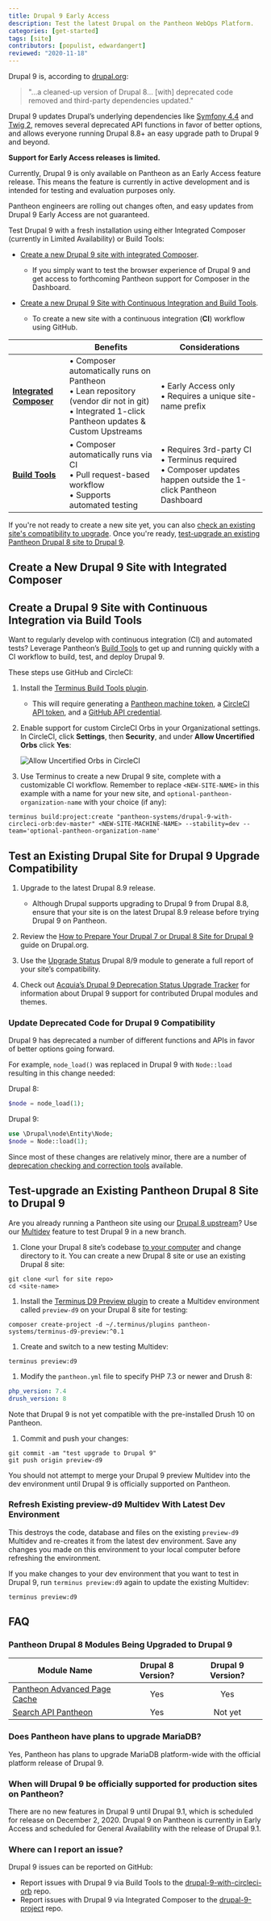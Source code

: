 ```yaml
---
title: Drupal 9 Early Access
description: Test the latest Drupal on the Pantheon WebOps Platform.
categories: [get-started]
tags: [site]
contributors: [populist, edwardangert]
reviewed: "2020-11-18"
---
```


Drupal 9 is, according to [drupal.org](https://www.drupal.org/docs/understanding-drupal/drupal-9-resources):

> "...a cleaned-up version of Drupal 8... \[with] deprecated code removed and third-party dependencies updated."

Drupal 9 updates Drupal’s underlying dependencies like [Symfony 4.4](https://symfony.com/releases/4.4) and [Twig 2](https://twig.symfony.com/doc/2.x/index.html), removes several deprecated API functions in favor of better options, and allows everyone running Drupal 8.8+ an easy upgrade path to Drupal 9 and beyond.

<Alert title="A note about Early Access" type="danger">

**Support for Early Access releases is limited.**

Currently, Drupal 9 is only available on Pantheon as an Early Access feature release. This means the feature is currently in active development and is intended for testing and evaluation purposes only.

Pantheon engineers are rolling out changes often, and easy updates from Drupal 9 Early Access are not guaranteed.

</Alert>

Test Drupal 9 with a fresh installation using either Integrated Composer (currently in Limited Availability) or Build Tools:

- [Create a new Drupal 9 site with integrated Composer](#create-a-new-drupal-9-site-with-integrated-composer).
  - If you simply want to test the browser experience of Drupal 9 and get access to forthcoming Pantheon support for Composer in the Dashboard.

- [Create a new Drupal 9 Site with Continuous Integration and Build Tools](#create-a-drupal-9-site-with-continuous-integration-via-build-tools).
  - To create a new site with a continuous integration (**CI**) workflow using GitHub.

|                                                                                        | **Benefits**                                                                                                                                               | **Considerations**                                                                                                         |
|----------------------------------------------------------------------------------------|------------------------------------------------------------------------------------------------------------------------------------------------------------|----------------------------------------------------------------------------------------------------------------------------|
| [**Integrated Composer**](#create-a-new-drupal-9-site-with-integrated-composer)        | • Composer automatically runs on Pantheon <br /> • Lean repository (vendor dir not in git) <br /> • Integrated 1-click Pantheon updates & Custom Upstreams | • Early Access only <br /> • Requires a unique site-name prefix                                                            |
| [**Build Tools**](#create-a-drupal-9-site-with-continuous-integration-via-build-tools) | • Composer automatically runs via CI <br /> • Pull request-based workflow <br /> • Supports automated testing                                              | • Requires 3rd-party CI <br /> • Terminus required <br /> • Composer updates happen outside the 1-click Pantheon Dashboard |

If you're not ready to create a new site yet, you can also [check an existing site's compatibility to upgrade](#test-an-existing-drupal-site-for-drupal-9-upgrade-compatibility). Once you're ready, [test-upgrade an existing Pantheon Drupal 8 site to Drupal 9](#test-upgrade-an-existing-pantheon-drupal-8-site-to-drupal-9).

## Create a New Drupal 9 Site with Integrated Composer

<Partial file="drupal-9-upstream-install.md" />

## Create a Drupal 9 Site with Continuous Integration via Build Tools

Want to regularly develop with continuous integration (CI) and automated tests? Leverage Pantheon’s [Build Tools](/guides/build-tools) to get up and running quickly with a CI workflow to build, test, and deploy Drupal 9.

These steps use GitHub and CircleCI:

1. Install the [Terminus Build Tools plugin](https://github.com/pantheon-systems/terminus-build-tools-plugin).
   - This will require generating a [Pantheon machine token](/machine-tokens), a [CircleCI API token](https://circleci.com/docs/2.0/managing-api-tokens/), and a [GitHub API credential](https://developer.github.com/v3/#authentication).

1. Enable support for custom CircleCI Orbs in your Organizational settings. In CircleCI, click **Settings**, then **Security**, and under **Allow Uncertified Orbs** click **Yes**:

   ![Allow Uncertified Orbs in CircleCI](../images/circleci/circleci-allow-uncertified-orbs.png)

1. Use Terminus to create a new Drupal 9 site, complete with a customizable CI workflow. Remember to replace `<NEW-SITE-NAME>` in this example with a name for your new site, and `optional-pantheon-organization-name` with your choice (if any):

  ```bash{promptUser: user}
  terminus build:project:create "pantheon-systems/drupal-9-with-circleci-orb:dev-master" <NEW-SITE-MACHINE-NAME> --stability=dev --team='optional-pantheon-organization-name'
  ```

## Test an Existing Drupal Site for Drupal 9 Upgrade Compatibility

1. Upgrade to the latest Drupal 8.9 release.

   - Although Drupal supports upgrading to Drupal 9 from Drupal 8.8, ensure that your site is on the latest Drupal 8.9 release before trying Drupal 9 on Pantheon.

1. Review the [How to Prepare Your Drupal 7 or Drupal 8 Site for Drupal 9](https://www.drupal.org/docs/9/how-to-prepare-your-drupal-7-or-8-site-for-drupal-9) guide on Drupal.org.

1. Use the [Upgrade Status](https://www.drupal.org/project/upgrade_status) Drupal 8/9 module to generate a full report of your site’s compatibility.

1. Check out [Acquia’s Drupal 9 Deprecation Status Upgrade Tracker](https://dev.acquia.com/drupal9/deprecation_status) for information about Drupal 9 support for contributed Drupal modules and themes.

### Update Deprecated Code for Drupal 9 Compatibility

Drupal 9 has deprecated a number of different functions and APIs in favor of better options going forward.

For example, `node_load()` was replaced in Drupal 9 with `Node::load` resulting in this change needed:

Drupal 8:

```php
$node = node_load(1);
```

Drupal 9:

```php
use \Drupal\node\Entity\Node;
$node = Node::load(1);
```

Since most of these changes are relatively minor, there are a number of [deprecation checking and correction tools](https://www.drupal.org/docs/9/how-to-prepare-your-drupal-7-or-8-site-for-drupal-9/deprecation-checking-and-correction-tools) available.

## Test-upgrade an Existing Pantheon Drupal 8 Site to Drupal 9

Are you already running a Pantheon site using our [Drupal 8 upstream](https://github.com/pantheon-systems/drops-8)? Use our [Multidev](/multidev) feature to test Drupal 9 in a new branch.

1. Clone your Drupal 8 site’s codebase [to your computer](/local-development#get-the-code) and change directory to it. You can create a new Drupal 8 site or use an existing Drupal 8 site:

  ```bash{promptUser: user}
  git clone <url for site repo>
  cd <site-name>
  ```

1. Install the [Terminus D9 Preview plugin](https://github.com/pantheon-systems/terminus-d9-preview) to create a Multidev environment called `preview-d9` on your Drupal 8 site for testing:

  ```bash{promptUser: user}
  composer create-project -d ~/.terminus/plugins pantheon-systems/terminus-d9-preview:^0.1
  ```

1. Create and switch to a new testing Multidev:

  ```bash{promptUser: user}
  terminus preview:d9
  ```

1. Modify the `pantheon.yml` file to specify PHP 7.3 or newer and Drush 8:

  ```yaml:title=pantheon.yml
  php_version: 7.4
  drush_version: 8
  ```

  Note that Drupal 9 is not yet compatible with the pre-installed Drush 10 on Pantheon.

1. Commit and push your changes:

  ```bash{promptUser: user}
  git commit -am "test upgrade to Drupal 9"
  git push origin preview-d9
  ```

You should not attempt to merge your Drupal 9 preview Multidev into the dev environment until Drupal 9 is officially supported on Pantheon.

### Refresh Existing preview-d9 Multidev With Latest Dev Environment

This destroys the code, database and files on the existing `preview-d9` Multidev and re-creates it from the latest dev environment. Save any changes you made on this environment to your local computer before refreshing the environment.

If you make changes to your dev environment that you want to test in Drupal 9, run `terminus preview:d9` again to update the existing Multidev:

```bash{promptUser: user}
terminus preview:d9
```

## FAQ

### Pantheon Drupal 8 Modules Being Upgraded to Drupal 9

| Module Name                                                                                 | Drupal 8 Version? | Drupal 9 Version? |
|---------------------------------------------------------------------------------------------|:-----------:|:-----------:|
| [Pantheon Advanced Page Cache](https://www.drupal.org/project/pantheon_advanced_page_cache) |     Yes     |     Yes     |
| [Search API Pantheon](https://www.drupal.org/project/search_api_pantheon)                   |     Yes     |   Not yet   |

### Does Pantheon have plans to upgrade MariaDB?

Yes, Pantheon has plans to upgrade MariaDB platform-wide with the official platform release of Drupal 9.

### When will Drupal 9 be officially supported for production sites on Pantheon?

There are no new features in Drupal 9 until Drupal 9.1, which is scheduled for release on December 2, 2020. Drupal 9 on Pantheon is currently in Early Access and scheduled for General Availability with the release of Drupal 9.1.

### Where can I report an issue?

Drupal 9 issues can be reported on GitHub:

- Report issues with Drupal 9 via Build Tools to the [drupal-9-with-circleci-orb](https://github.com/pantheon-systems/drupal-9-with-circleci-orb/issues) repo.
- Report issues with Drupal 9 via Integrated Composer to the [drupal-9-project](https://github.com/stevector/drupal-9-project/issues) repo.
